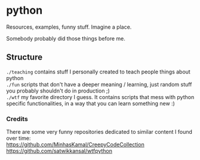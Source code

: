 # python
Resources, examples, funny stuff. Imagine a place.

Somebody probably did those things before me.  

## Structure
`./teaching` contains stuff I personally created to teach people things about python  
`./fun` scripts that don't have a deeper meaning / learning, just random stuff you probably shouldn't do in production ;)  
`./wtf` my favorite directory I guess. It contains scripts that mess with python specific functionalities, in a way that you can learn something new :)  

### Credits
There are some very funny repositories dedicated to similar content I found over time:  
https://github.com/MinhasKamal/CreepyCodeCollection  
https://github.com/satwikkansal/wtfpython  

